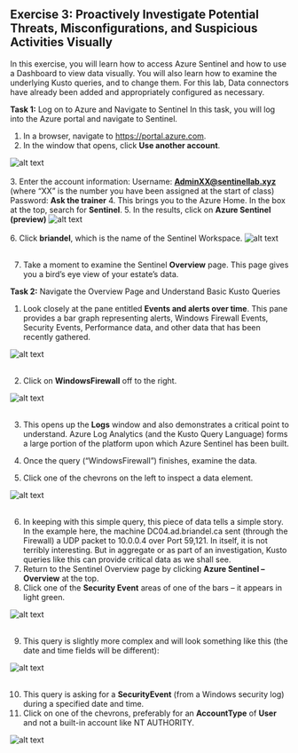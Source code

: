 ## Exercise 3: Proactively Investigate Potential Threats, Misconfigurations, and Suspicious Activities Visually 
In this exercise, you will learn how to access Azure Sentinel and how to use a Dashboard to view data visually. You will also learn how to examine the underlying Kusto queries, and to change them.
For this lab, Data connectors have already been added and appropriately configured as necessary.<br>

**Task 1:** Log on to Azure and Navigate to Sentinel
In this task, you will log into the Azure portal and navigate to Sentinel.
1.	In a browser, navigate to https://portal.azure.com.
2.	In the window that opens, click **Use another account**.

![alt text](https://raw.githubusercontent.com/Yaniv-Shasha/Sentinel/master/Labs/LAB03/screenshots/use.PNG
)<br><br>
3.	Enter the account information:
Username: **AdminXX@sentinellab.xyz** (where “XX” is the number you have been assigned at the start of class)
Password: **Ask the trainer**
4.	This brings you to the Azure Home. In the box at the top, search for **Sentinel**.
5.	In the results, click on **Azure Sentinel (preview)**
![alt text](https://raw.githubusercontent.com/Yaniv-Shasha/Sentinel/master/Labs/LAB01/screenshots/portal2.PNG
)<br><br>
6.	Click **briandel**, which is the name of the Sentinel Workspace.
![alt text](https://raw.githubusercontent.com/Yaniv-Shasha/Sentinel/master/Labs/LAB01/screenshots/workspace.PNG
)<br><br>

7.	Take a moment to examine the Sentinel **Overview** page. This page gives you a bird’s eye view of your estate’s data.<br>

**Task 2:** Navigate the Overview Page and Understand Basic Kusto Queries 

1.	Look closely at the pane entitled **Events and alerts over time**. This pane provides a bar graph representing alerts, Windows Firewall Events, Security Events, Performance data, and other data that has been recently gathered.

![alt text](https://raw.githubusercontent.com/Yaniv-Shasha/Sentinel/master/Labs/LAB03/screenshots/evetns.PNG
)<br><br>

2.	Click on **WindowsFirewall** off to the right.

![alt text](https://raw.githubusercontent.com/Yaniv-Shasha/Sentinel/master/Labs/LAB03/screenshots/FW.PNG
)<br><br>

3.	This opens up the **Logs** window and also demonstrates a critical point to understand. Azure Log Analytics (and the Kusto Query Language) forms a large portion of the platform upon which Azure Sentinel has been built.

4.	Once the query (“WindowsFirewall”) finishes, examine the data.
5.	Click one of the chevrons on the left to inspect a data element.

![alt text](https://raw.githubusercontent.com/Yaniv-Shasha/Sentinel/master/Labs/LAB03/screenshots/FW_Events.PNG
)<br><br>

6.	In keeping with this simple query, this piece of data tells a simple story. In the example here, the machine DC04.ad.briandel.ca sent (through the Firewall) a UDP packet to 10.0.0.4 over Port 59,121. In itself, it is not terribly interesting. But in aggregate or as part of an investigation, Kusto queries like this can provide critical data as we shall see.
7.	Return to the Sentinel Overview page by clicking **Azure Sentinel – Overview** at the top.
8.	Click one of the **Security Event** areas of one of the bars – it appears in light green.

![alt text](https://raw.githubusercontent.com/Yaniv-Shasha/Sentinel/master/Labs/LAB03/screenshots/bar.PNG
)<br><br>

9.	This query is slightly more complex and will look something like this (the date and time fields will be different):

![alt text](https://raw.githubusercontent.com/Yaniv-Shasha/Sentinel/master/Labs/LAB03/screenshots/secevents.PNG
)<br><br>

10.	This query is asking for a **SecurityEvent** (from a Windows security log) during a specified date and time.
11.	Click on one of the chevrons, preferably for an **AccountType** of **User** and not a built-in account like NT AUTHORITY.

![alt text](https://raw.githubusercontent.com/Yaniv-Shasha/Sentinel/master/Labs/LAB03/screenshots/Atype.PNG
)<br><br>